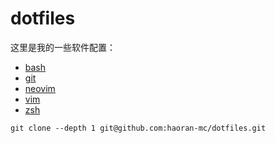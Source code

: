 # dotfiles

这里是我的一些软件配置：


- [bash](https://github.com/haoran-mc/dotfiles/tree/main/bash)
- [git](https://github.com/haoran-mc/dotfiles/tree/main/git)
- [neovim](https://github.com/haoran-mc/dotfiles/tree/main/nvim)
- [vim](https://github.com/haoran-mc/dotfiles/tree/main/vim)
- [zsh](https://github.com/haoran-mc/dotfiles/tree/main/zsh)


```
git clone --depth 1 git@github.com:haoran-mc/dotfiles.git
```
